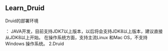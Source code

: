 ## Learn_Druid

<p>Druid的部署环境</p>：
    JAVA开发，目前支持JDK7以上版本，以后将会支持JDK8以上版本，建议直接从JDK8以上开始。
    在操作系统方面，支持主流Linux 和Mac OS，不支持Windows 操作系统。
2.Druid
